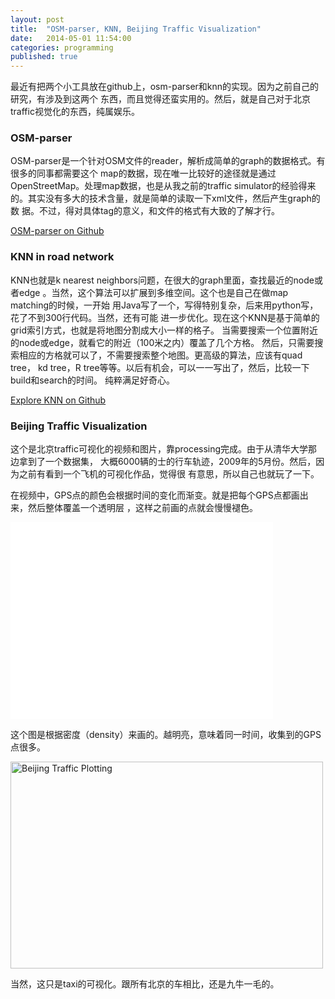 ```yaml
---
layout: post
title:  "OSM-parser, KNN, Beijing Traffic Visualization"
date:   2014-05-01 11:54:00
categories: programming
published: true
---
```


最近有把两个小工具放在github上，osm-parser和knn的实现。因为之前自己的研究，有涉及到这两个
东西，而且觉得还蛮实用的。然后，就是自己对于北京traffic视觉化的东西，纯属娱乐。

### OSM-parser

OSM-parser是一个针对OSM文件的reader，解析成简单的graph的数据格式。有很多的同事都需要这个
map的数据，现在唯一比较好的途径就是通过OpenStreetMap。处理map数据，也是从我之前的traffic
simulator的经验得来的。其实没有多大的技术含量，就是简单的读取一下xml文件，然后产生graph的数
据。不过，得对具体tag的意义，和文件的格式有大致的了解才行。

[OSM-parser on Github](https://github.com/HengfengLi/osm-parser)

### KNN in road network

KNN也就是k nearest neighbors问题，在很大的graph里面，查找最近的node或者edge
。当然，这个算法可以扩展到多维空间。这个也是自己在做map matching的时候，一开始
用Java写了一个，写得特别复杂，后来用python写，花了不到300行代码。当然，还有可能
进一步优化。现在这个KNN是基于简单的grid索引方式，也就是将地图分割成大小一样的格子。
当需要搜索一个位置附近的node或edge，就看它的附近（100米之内）覆盖了几个方格。
然后，只需要搜索相应的方格就可以了，不需要搜索整个地图。更高级的算法，应该有quad tree，
kd tree，R tree等等。以后有机会，可以一一写出了，然后，比较一下build和search的时间。
纯粹满足好奇心。

[Explore KNN on Github](https://github.com/HengfengLi/spatial-knn-implementations)

### Beijing Traffic Visualization

这个是北京traffic可视化的视频和图片，靠processing完成。由于从清华大学那边拿到了一个数据集，
大概6000辆的士的行车轨迹，2009年的5月份。然后，因为之前有看到一个飞机的可视化作品，觉得很
有意思，所以自己也就玩了一下。

在视频中，GPS点的颜色会根据时间的变化而渐变。就是把每个GPS点都画出来，然后整体覆盖一个透明层
，这样之前画的点就会慢慢褪色。

<iframe width="420" height="315" src="//www.youtube.com/embed/BXpFkSrY_Pw" frameborder="0" allowfullscreen></iframe>

这个图是根据密度（density）来画的。越明亮，意味着同一时间，收集到的GPS点很多。

<a href="https://www.flickr.com/photos/hengfengli/14070765882/" title="Flickr 上 Hengfeng 的 Beijing Traffic Plotting"><img src="https://farm8.staticflickr.com/7370/14070765882_2d9d8251fb.jpg" width="500" height="331" alt="Beijing Traffic Plotting"></a>

当然，这只是taxi的可视化。跟所有北京的车相比，还是九牛一毛的。